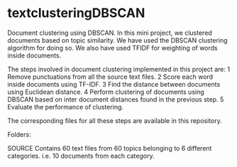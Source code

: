# textclusteringDBSCAN

Document clustering using DBSCAN. In this mini project, we clustered documents based on topic similarity. We have used the DBSCAN clustering algorithm for doing so. We also have used TFIDF for weighting of words inside documents.

The steps involved in document clustering implemented in this project are:
1	Remove punctuations from all the source text files.
2	Score each word inside documents using TF-IDF.
3	Find the distance between documents using Euclidean distance.
4	Perform clustering of documents using DBSCAN based on inter document distances found in the previous step.
5	Evaluate the performance of clustering.   

The corresponding files for all these steps are available in this repository.

Folders: 

SOURCE
Contains 60 text files from 60 topics belonging to 6 different categories.
i.e. 10 documents from each category.
